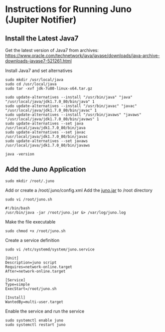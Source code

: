 # Instructions for Running Juno (Jupiter Notifier)

## Install the Latest Java7

Get the latest version of Java7 from archives: https://www.oracle.com/technetwork/java/javase/downloads/java-archive-downloads-javase7-521261.html

Install Java7 and set alternatives
```console
sudo mkdir /usr/local/java
sudo cd /usr/local/java
sudo tar -xvf jdk-7u80-linux-x64.tar.gz

sudo update-alternatives --install "/usr/bin/java" "java" "/usr/local/java/jdk1.7.0_80/bin/java" 1
sudo update-alternatives --install "/usr/bin/javac" "javac" "/usr/local/java/jdk1.7.0_80/bin/javac" 1
sudo update-alternatives --install "/usr/bin/javaws" "javaws" "/usr/local/java/jdk1.7.0_80/bin/javaws" 1
sudo update-alternatives --set java /usr/local/java/jdk1.7.0_80/bin/java
sudo update-alternatives --set javac /usr/local/java/jdk1.7.0_80/bin/javac
sudo update-alternatives --set javaws /usr/local/java/jdk1.7.0_80/bin/javaws

java -version
```

## Add the Juno Application

```console
sudo mkdir /root/.juno
```

Add or create a /root/.juno/config.xml
Add the [juno.jar](juno.jar) to /root directory

```console
sudo vi /root/juno.sh
```
```
#!/bin/bash
/usr/bin/java -jar /root/juno.jar &> /var/log/juno.log
```
Make the file executable
```console
sudo chmod +x /root/juno.sh
```
Create a service definition
```console
sudo vi /etc/systemd/system/juno.service
```
```
[Unit]
Description=juno script
Requires=network-online.target
After=network-online.target

[Service]
Type=simple
ExecStart=/root/juno.sh

[Install]
WantedBy=multi-user.target
```
Enable the service and run the service
```console
sudo systemctl enable juno
sudo systemctl restart juno
```
